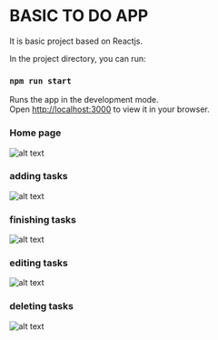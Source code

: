 # BASIC TO DO APP

It is basic project based on Reactjs.

In the project directory, you can run:

### `npm run start`

Runs the app in the development mode.\
Open [http://localhost:3000](http://localhost:3000) to view it in your browser.

### Home page

![alt text](https://github.com/koushik-15/todolist/blob/master/github%20pics/Home.png)

### adding tasks

![alt text](https://github.com/koushik-15/todolist/blob/master/github%20pics/adding%20tasks.png)

### finishing tasks

![alt text](https://github.com/koushik-15/todolist/blob/master/github%20pics/finishing%20tasks.png)

### editing tasks

![alt text](https://github.com/koushik-15/todolist/blob/master/github%20pics/editing%20tasks.png)

### deleting tasks

![alt text](https://github.com/koushik-15/todolist/blob/master/github%20pics/deleting%20tasks.png)

